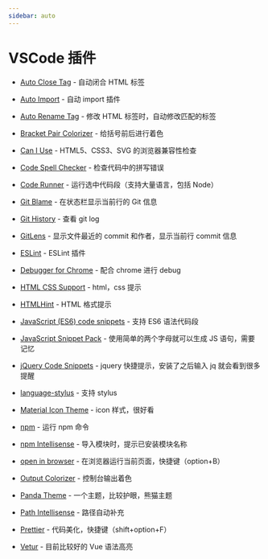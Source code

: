 ```yaml
---
sidebar: auto
---
```


# VSCode 插件

- [Auto Close Tag](https://marketplace.visualstudio.com/items?itemName=formulahendry.auto-close-tag) - 自动闭合 HTML 标签

- [Auto Import](https://marketplace.visualstudio.com/items?itemName=steoates.autoimport) - 自动 import 插件

- [Auto Rename Tag](https://marketplace.visualstudio.com/items?itemName=formulahendry.auto-rename-tag) - 修改 HTML 标签时，自动修改匹配的标签

- [Bracket Pair Colorizer](https://marketplace.visualstudio.com/items?itemName=CoenraadS.bracket-pair-colorizer) - 给括号前后进行着色

- [Can I Use](https://marketplace.visualstudio.com/items?itemName=akamud.vscode-caniuse) - HTML5、CSS3、SVG 的浏览器兼容性检查

- [Code Spell Checker](https://marketplace.visualstudio.com/items?itemName=streetsidesoftware.code-spell-checker) - 检查代码中的拼写错误

- [Code Runner](https://marketplace.visualstudio.com/items?itemName=formulahendry.code-runner) - 运行选中代码段（支持大量语言，包括 Node）

- [Git Blame](https://marketplace.visualstudio.com/items?itemName=waderyan.gitblame) - 在状态栏显示当前行的 Git 信息

- [Git History](https://marketplace.visualstudio.com/items?itemName=donjayamanne.githistory) - 查看 git log

- [GitLens](https://marketplace.visualstudio.com/items?itemName=eamodio.gitlens) - 显示文件最近的 commit 和作者，显示当前行 commit 信息

- [ESLint](https://marketplace.visualstudio.com/items?itemName=dbaeumer.vscode-eslint) - ESLint 插件

- [Debugger for Chrome](https://marketplace.visualstudio.com/items?itemName=msjsdiag.debugger-for-chrome) - 配合 chrome 进行 debug

- [HTML CSS Support](https://marketplace.visualstudio.com/items?itemName=ecmel.vscode-html-css) - html，css 提示

- [HTMLHint](https://marketplace.visualstudio.com/items?itemName=mkaufman.HTMLHint) - HTML 格式提示

- [JavaScript (ES6) code snippets](https://marketplace.visualstudio.com/items?itemName=xabikos.JavaScriptSnippets) - 支持 ES6 语法代码段

- [JavaScript Snippet Pack](https://marketplace.visualstudio.com/items?itemName=akamud.vscode-javascript-snippet-pack) - 使用简单的两个字母就可以生成 JS 语句，需要记忆

- [jQuery Code Snippets](https://marketplace.visualstudio.com/items?itemName=donjayamanne.jquerysnippets) - jquery 快捷提示，安装了之后输入 jq 就会看到很多提醒

- [language-stylus](https://marketplace.visualstudio.com/items?itemName=sysoev.language-stylus) - 支持 stylus

- [Material Icon Theme](https://marketplace.visualstudio.com/items?itemName=PKief.material-icon-theme) - icon 样式，很好看

- [npm](https://marketplace.visualstudio.com/items?itemName=eg2.vscode-npm-script) - 运行 npm 命令

- [npm Intellisense](https://marketplace.visualstudio.com/items?itemName=christian-kohler.npm-intellisense) - 导入模块时，提示已安装模块名称

- [open in browser](https://marketplace.visualstudio.com/items?itemName=techer.open-in-browser) - 在浏览器运行当前页面，快捷键（option+B）

- [Output Colorizer](https://marketplace.visualstudio.com/items?itemName=IBM.output-colorizer) - 控制台输出着色

- [Panda Theme](https://marketplace.visualstudio.com/items?itemName=tinkertrain.theme-panda) - 一个主题，比较护眼，熊猫主题

- [Path Intellisense](https://marketplace.visualstudio.com/items?itemName=christian-kohler.path-intellisense) - 路径自动补充

- [Prettier](https://marketplace.visualstudio.com/items?itemName=esbenp.prettier-vscode) - 代码美化，快捷键（shift+option+F）

- [Vetur](https://marketplace.visualstudio.com/items?itemName=octref.vetur) - 目前比较好的 Vue 语法高亮
